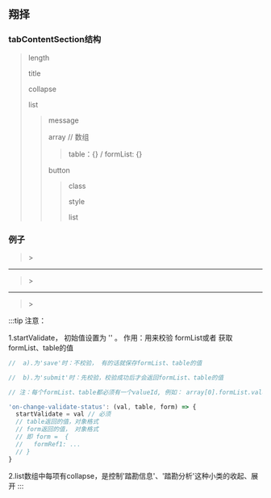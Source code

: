 ## 翔择
### tabContentSection结构
> length
> 
> title
> 
> collapse
> 
> list
> 
>> message
>>
>> array // 数组
>>> table：{} / formList: {}
>>
>> button
>>
>>> class
>>> 
>>> style
>>> 
>>> list
>>> 
### 例子
> <image-preview :imgUrl="'tableContentSection1.png'" />
>> <image-preview :imgUrl="'code1.png'" />
***
> <image-preview :imgUrl="'tableContentSection2.png'" />
>> <image-preview :imgUrl="'code2.png'" />
***
> <image-preview :imgUrl="'tableContentSection3.png'" />
>> <image-preview :imgUrl="'code3.png'" />
:::tip
注意：

  1.startValidate， 初始值设置为 '' 。 作用：用来校验 formList或者 获取formList、table的值<br>
  ```js
  //  a).为'save'时：不校验， 有的话就保存formList、table的值

  //  b).为'submit'时：先校验，校验成功后才会返回formList、table的值

  // 注：每个formList、table都必须有一个valueId, 例如： array[0].formList.valueId = 'formRef1'

  'on-change-validate-status': (val, table, form) => {
    startValidate = val // 必须
    // table返回的值，对象格式
    // form返回的值， 对象格式
    // 即 form =  {
    //   formRef1: ...
    // }
  } 
  ```

  2.list数组中每项有collapse，是控制'踏勘信息'、'踏勘分析'这种小类的收起、展开
:::